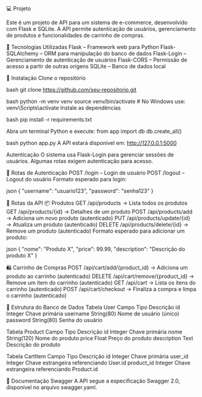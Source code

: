 💻 Projeto

Este é um projeto de API para um sistema de e-commerce, desenvolvido com Flask e SQLite. A API permite autenticação de usuários, gerenciamento de produtos e
 funcionalidades de carrinho de compras.

🚀  Tecnologias Utilizadas
Flask – Framework web para Python
Flask-SQLAlchemy – ORM para manipulação do banco de dados
Flask-Login – Gerenciamento de autenticação de usuários
Flask-CORS – Permissão de acesso a partir de outras origens
SQLite – Banco de dados local

🔧 Instalação
Clone o repositório

bash
git clone https://github.com/seu-repositorio.git

bash
python -m venv venv
source venv/bin/activate  # No Windows use: venv\Scripts\activate
Instale as dependências

bash
pip install -r requirements.txt

Abra um terminal Python e execute:
from app import db
db.create_all()

bash
python app.py
A API estará disponível em: http://127.0.0.1:5000

Autenticação
O sistema usa Flask-Login para gerenciar sessões de usuários. Algumas rotas exigem autenticação para acesso.

📌 Rotas de Autenticação
POST /login – Login de usuário
POST /logout – Logout do usuário
Formato esperado para login:

json
{
  "username": "usuario123",
  "password": "senha123"
}

🛒 Rotas da API
📦 Produtos
GET /api/products → Lista todos os produtos
GET /api/products/{id} → Detalhes de um produto
POST /api/products/add → Adiciona um novo produto (autenticado)
PUT /api/products/update/{id} → Atualiza um produto (autenticado)
DELETE /api/products/delete/{id} → Remove um produto (autenticado)
Formato esperado para adicionar um produto:

json
{
  "nome": "Produto X",
  "price": 99.99,
  "description": "Descrição do produto X"
}

🛍️ Carrinho de Compras
POST /api/cart/add/{product_id} → Adiciona um produto ao carrinho (autenticado)
DELETE /api/cart/remove/{product_id} → Remove um item do carrinho (autenticado)
GET /api/cart → Lista os itens do carrinho (autenticado)
POST /api/cart/checkout → Finaliza a compra e limpa o carrinho (autenticado)


📂 Estrutura do Banco de Dados
Tabela User
Campo	         Tipo	           Descrição
id	         Integer	         Chave primária
username    String(80)      Nome de usuário (único)
password	  String(80)	       Senha do usuário

Tabela Product
Campo           	Tipo             	Descrição
id	             Integer	       Chave primária
nome	         String(120)	    Nome do produto
price           	Float        	Preço do produto
description	       Text	       Descrição do produto

Tabela CartItem
Campo	          Tipo	           Descrição
id	           Integer       	Chave primária
user_id	       Integer	      Chave estrangeira referenciando User.id
product_id   	Integer        	Chave estrangeira referenciando Product.id

📘 Documentação Swagger
A API segue a especificação Swagger 2.0, disponível no arquivo swagger.yaml.
